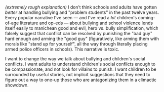 _(extremely rough explanation)_ I don't think schools and adults have gotten _better_ at handling bullying and "problem students" in the past twelve years. Every popular narrative I've seen &mdash; and I've read a _lot_ children's coming-of-age literature and op-eds &mdash; about bullying and school violence lends itself easily to manichean good and evil, hero vs. bully simplification, which falsely suggest that conflict can be resolved by punishing the "bad guy" hard enough and arming the "good guy" (figuratively, like arming them with morals like "stand up for yourself", all the way through literally placing armed police officers in schools). This narrative is toxic.

I want to change the way we talk about bullying and children's social conflicts. I want adults to understand children's social conflicts enough to be compassionate, and not look for villains to punish. I want children to be surrounded by useful stories, not implicit suggestions that they need to figure out a way to one-up those who are antagonizing them in a climactic showdown.
